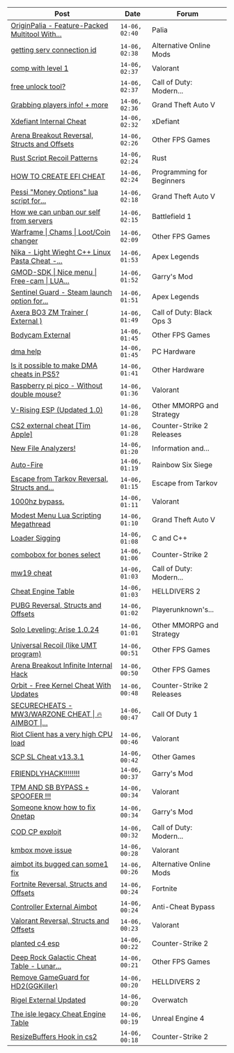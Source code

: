|Post|Date|Forum|
|----|----|-----|
|[OriginPalia - Feature-Packed Multitool With...](https://www.unknowncheats.me/forum/palia/636934-originpalia-feature-packed-multitool-imagine.html)|`14-06, 02:40`|Palia|
|[getting serv connection id](https://www.unknowncheats.me/forum/alternative-online-mods/641920-getting-serv-connection-id.html)|`14-06, 02:38`|Alternative Online Mods|
|[comp with level 1](https://www.unknowncheats.me/forum/valorant/641588-comp-level-1-a.html)|`14-06, 02:37`|Valorant|
|[free unlock tool?](https://www.unknowncheats.me/forum/call-of-duty-modern-warfare-iii/641727-free-unlock-tool.html)|`14-06, 02:37`|Call of Duty: Modern...|
|[Grabbing players info! + more](https://www.unknowncheats.me/forum/grand-theft-auto-v/641865-grabbing-players-info.html)|`14-06, 02:36`|Grand Theft Auto V|
|[Xdefiant Internal Cheat](https://www.unknowncheats.me/forum/xdefiant/641107-xdefiant-internal-cheat.html)|`14-06, 02:32`|xDefiant|
|[Arena Breakout Reversal, Structs and Offsets](https://www.unknowncheats.me/forum/other-fps-games/636170-arena-breakout-reversal-structs-offsets.html)|`14-06, 02:26`|Other FPS Games|
|[Rust Script Recoil Patterns](https://www.unknowncheats.me/forum/rust/640643-rust-script-recoil-patterns.html)|`14-06, 02:24`|Rust|
|[HOW TO CREATE EFI CHEAT](https://www.unknowncheats.me/forum/programming-for-beginners/641833-create-efi-cheat.html)|`14-06, 02:24`|Programming for Beginners|
|[Pessi "Money Options" lua script for...](https://www.unknowncheats.me/forum/grand-theft-auto-v/597857-pessi-money-options-lua-script-yimmenu.html)|`14-06, 02:18`|Grand Theft Auto V|
|[How we can unban our self from servers](https://www.unknowncheats.me/forum/battlefield-1-a/451809-unban-self-servers.html)|`14-06, 02:15`|Battlefield 1|
|[Warframe \| Chams \| Loot/Coin changer](https://www.unknowncheats.me/forum/other-fps-games/600451-warframe-chams-loot-coin-changer.html)|`14-06, 02:09`|Other FPS Games|
|[Nika - Light Wieght C++ Linux Pasta Cheat -...](https://www.unknowncheats.me/forum/apex-legends/634402-nika-light-wieght-linux-pasta-cheat-health-based-sense-aimbot-triggerbot.html)|`14-06, 01:53`|Apex Legends|
|[GMOD-SDK \| Nice menu \| Free-cam \| LUA...](https://www.unknowncheats.me/forum/garry-s-mod/453047-gmod-sdk-nice-menu-free-cam-lua-executor-lots-features-source-included.html)|`14-06, 01:52`|Garry's Mod|
|[Sentinel Guard - Steam launch option for...](https://www.unknowncheats.me/forum/apex-legends/641085-sentinel-guard-steam-launch-option-protection.html)|`14-06, 01:51`|Apex Legends|
|[Axera BO3 ZM Trainer ( External )](https://www.unknowncheats.me/forum/call-of-duty-black-ops-3-a/495431-axera-bo3-zm-trainer-external.html)|`14-06, 01:49`|Call of Duty: Black Ops 3|
|[Bodycam External](https://www.unknowncheats.me/forum/other-fps-games/641507-bodycam-external.html)|`14-06, 01:45`|Other FPS Games|
|[dma help](https://www.unknowncheats.me/forum/pc-hardware/641060-dma-help.html)|`14-06, 01:45`|PC Hardware|
|[Is it possible to make DMA cheats in PS5?](https://www.unknowncheats.me/forum/other-hardware/641905-dma-cheats-ps5.html)|`14-06, 01:41`|Other Hardware|
|[Raspberry pi pico - Without double mouse?](https://www.unknowncheats.me/forum/valorant/638853-raspberry-pi-pico-double-mouse.html)|`14-06, 01:36`|Valorant|
|[V-Rising ESP (Updated 1.0)](https://www.unknowncheats.me/forum/other-mmorpg-and-strategy/639282-rising-esp-updated-1-0-a.html)|`14-06, 01:28`|Other MMORPG and Strategy|
|[CS2 external cheat \[Tim Apple\]](https://www.unknowncheats.me/forum/counter-strike-2-releases/609206-cs2-external-cheat-tim-apple.html)|`14-06, 01:28`|Counter-Strike 2 Releases|
|[New File Analyzers!](https://www.unknowncheats.me/forum/information-and-announcements/641747-file-analyzers.html)|`14-06, 01:20`|Information and...|
|[Auto-Fire](https://www.unknowncheats.me/forum/rainbow-six-siege/641899-auto-fire.html)|`14-06, 01:19`|Rainbow Six Siege|
|[Escape from Tarkov Reversal, Structs and...](https://www.unknowncheats.me/forum/escape-from-tarkov/226519-escape-tarkov-reversal-structs-offsets.html)|`14-06, 01:15`|Escape from Tarkov|
|[1000hz bypass.](https://www.unknowncheats.me/forum/valorant/641398-1000hz-bypass.html)|`14-06, 01:11`|Valorant|
|[Modest Menu Lua Scripting Megathread](https://www.unknowncheats.me/forum/grand-theft-auto-v/463868-modest-menu-lua-scripting-megathread.html)|`14-06, 01:10`|Grand Theft Auto V|
|[Loader Sigging](https://www.unknowncheats.me/forum/c-and-c-/641602-loader-sigging.html)|`14-06, 01:08`|C and C++|
|[combobox for bones select](https://www.unknowncheats.me/forum/counter-strike-2-a/641885-combobox-bones-select.html)|`14-06, 01:06`|Counter-Strike 2|
|[mw19 cheat](https://www.unknowncheats.me/forum/call-of-duty-modern-warfare/631846-mw19-cheat.html)|`14-06, 01:03`|Call of Duty: Modern...|
|[Cheat Engine Table](https://www.unknowncheats.me/forum/helldivers-2-a/636558-cheat-engine-table.html)|`14-06, 01:03`|HELLDIVERS 2|
|[PUBG Reversal, Structs and Offsets](https://www.unknowncheats.me/forum/playerunknown-s-battlegrounds/214976-pubg-reversal-structs-offsets.html)|`14-06, 01:02`|Playerunknown's...|
|[Solo Leveling: Arise 1.0.24](https://www.unknowncheats.me/forum/other-mmorpg-and-strategy/632972-solo-leveling-arise-1-0-24-a.html)|`14-06, 01:01`|Other MMORPG and Strategy|
|[Universal Recoil (like UMT program)](https://www.unknowncheats.me/forum/other-fps-games/617894-universal-recoil-umt-program.html)|`14-06, 00:51`|Other FPS Games|
|[Arena Breakout Infinite Internal Hack](https://www.unknowncheats.me/forum/other-fps-games/641795-arena-breakout-infinite-internal-hack.html)|`14-06, 00:50`|Other FPS Games|
|[Orbit - Free Kernel Cheat With Updates](https://www.unknowncheats.me/forum/counter-strike-2-releases/629494-orbit-free-kernel-cheat-updates.html)|`14-06, 00:48`|Counter-Strike 2 Releases|
|[SECURECHEATS - MW3/WARZONE CHEAT \| 🔥AIMBOT \|...](https://www.unknowncheats.me/forum/call-of-duty-1-a/641874-securecheats-mw3-warzone-cheat-aimbot-unlock-hwid-spoofer.html)|`14-06, 00:47`|Call Of Duty 1|
|[Riot Client has a very high CPU load](https://www.unknowncheats.me/forum/valorant/641862-riot-client-cpu-load.html)|`14-06, 00:46`|Valorant|
|[SCP SL Cheat v13.3.1](https://www.unknowncheats.me/forum/other-games/611154-scp-sl-cheat-v13-3-1-a.html)|`14-06, 00:42`|Other Games|
|[FRIENDLYHACK!!!!!!!!](https://www.unknowncheats.me/forum/garry-s-mod/641237-friendlyhack.html)|`14-06, 00:37`|Garry's Mod|
|[TPM AND SB BYPASS + SPOOFER !!!](https://www.unknowncheats.me/forum/valorant/623808-tpm-sb-bypass-spoofer.html)|`14-06, 00:34`|Valorant|
|[Someone know how to fix Onetap](https://www.unknowncheats.me/forum/garry-s-mod/641542-fix-onetap.html)|`14-06, 00:34`|Garry's Mod|
|[COD CP exploit](https://www.unknowncheats.me/forum/call-of-duty-modern-warfare-iii/616611-cod-cp-exploit.html)|`14-06, 00:32`|Call of Duty: Modern...|
|[kmbox move issue](https://www.unknowncheats.me/forum/valorant/641758-kmbox-move-issue.html)|`14-06, 00:28`|Valorant|
|[aimbot its bugged can some1 fix](https://www.unknowncheats.me/forum/alternative-online-mods/641522-aimbot-bugged-some1-fix.html)|`14-06, 00:26`|Alternative Online Mods|
|[Fortnite Reversal, Structs and Offsets](https://www.unknowncheats.me/forum/fortnite/235061-fortnite-reversal-structs-offsets.html)|`14-06, 00:24`|Fortnite|
|[Controller External Aimbot](https://www.unknowncheats.me/forum/anti-cheat-bypass/641753-controller-external-aimbot.html)|`14-06, 00:24`|Anti-Cheat Bypass|
|[Valorant Reversal, Structs and Offsets](https://www.unknowncheats.me/forum/valorant/385792-valorant-reversal-structs-offsets.html)|`14-06, 00:23`|Valorant|
|[planted c4 esp](https://www.unknowncheats.me/forum/counter-strike-2-a/641870-planted-c4-esp.html)|`14-06, 00:22`|Counter-Strike 2|
|[Deep Rock Galactic Cheat Table - Lunar...](https://www.unknowncheats.me/forum/other-fps-games/487947-deep-rock-galactic-cheat-table-lunar-update-2022-a.html)|`14-06, 00:21`|Other FPS Games|
|[Remove GameGuard for HD2(GGKiller)](https://www.unknowncheats.me/forum/helldivers-2-a/636907-remove-gameguard-hd2-ggkiller.html)|`14-06, 00:20`|HELLDIVERS 2|
|[Rigel External Updated](https://www.unknowncheats.me/forum/overwatch/632941-rigel-external-updated.html)|`14-06, 00:20`|Overwatch|
|[The isle legacy Cheat Engine Table](https://www.unknowncheats.me/forum/unreal-engine-4-a/641767-isle-legacy-cheat-engine-table.html)|`14-06, 00:19`|Unreal Engine 4|
|[ResizeBuffers Hook in cs2](https://www.unknowncheats.me/forum/counter-strike-2-a/641679-resizebuffers-hook-cs2.html)|`14-06, 00:18`|Counter-Strike 2|
